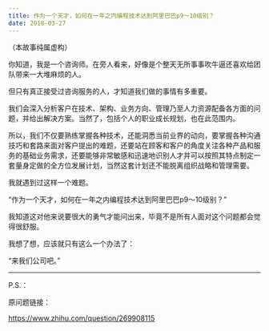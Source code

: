 ```yaml
---
title: 作为一个天才，如何在一年之内编程技术达到阿里巴巴p9～10级别？
date: 2018-03-27
---
```


（本故事纯属虚构）

你知道，我是一个咨询师。在旁人看来，好像是个整天无所事事吹牛逼还喜欢给团队带来一大堆麻烦的人。

但只有真正接受过咨询服务的人，才知道我们做的事情有多重要。

我们会深入分析客户在技术、架构、业务方向、管理乃至人力资源配备各方面的问题，并给出解决方案。当然了，包括个人的职业成长规划，也在此范围内。

所以，我们不仅要熟练掌握各种技术，还能洞悉当前业界的动向，要掌握各种沟通技巧和套路来面对客户提出的难题，还要站在顾客和客户的角度关注各种产品和服务的基础业务需求，还要能够非常敏感和迅速地识别人才并可以按照其特点制定一套量身定做的全方位发展计划，当然这套计划还不能脱离组织战略和管理需要。


我就遇到过这样一个难题。

“作为一个天才，如何在一年之内编程技术达到阿里巴巴p9～10级别？”

我知道这对他来说要很大的勇气才能问出来，毕竟不是所有人面对这个问题都会觉得很舒服。

我想了想，应该就只有这么一个办法了：

“来我们公司吧。”

--------

P.S.：

原问题链接：

https://www.zhihu.com/question/269908115
